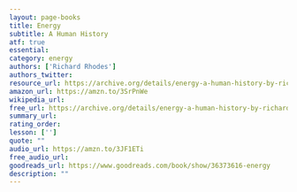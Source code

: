 ```yaml
---
layout: page-books
title: Energy
subtitle: A Human History 
atf: true
essential: 
category: energy
authors: ['Richard Rhodes']
authors_twitter: 
resource_url: https://archive.org/details/energy-a-human-history-by-richard-rhodes-z-lib.org/
amazon_url: https://amzn.to/3SrPnWe
wikipedia_url: 
free_url: https://archive.org/details/energy-a-human-history-by-richard-rhodes-z-lib.org/
summary_url: 
rating_order: 
lesson: ['']
quote: ""
audio_url: https://amzn.to/3JF1ETi
free_audio_url: 
goodreads_url: https://www.goodreads.com/book/show/36373616-energy
description: ""
---
```

